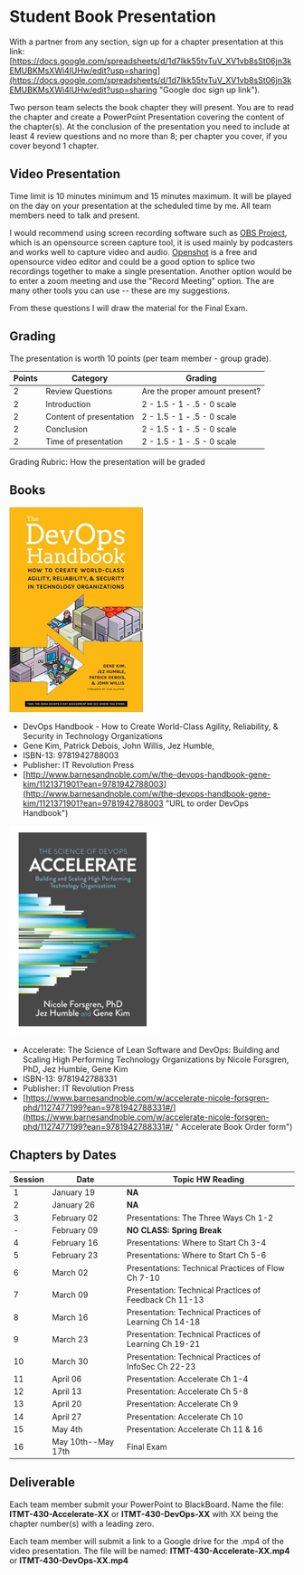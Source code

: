 # Student Book Presentation

With a partner from any section, sign up for a chapter presentation at this link: [https://docs.google.com/spreadsheets/d/1d7Ikk55tvTuV_XV1vb8sSt06jn3kEMUBKMsXWi4lUHw/edit?usp=sharing](https://docs.google.com/spreadsheets/d/1d7Ikk55tvTuV_XV1vb8sSt06jn3kEMUBKMsXWi4lUHw/edit?usp=sharing "Google doc sign up link").  

Two person team selects the book chapter they will present.  You are to read the chapter and create a PowerPoint Presentation covering the content of the chapter(s).   At the conclusion of the presentation you need to include at least 4 review questions and no more than 8; per chapter you cover, if you cover beyond 1 chapter.

## Video Presentation

Time limit is 10 minutes minimum and 15 minutes maximum.  It will be played on the day on your presentation at the scheduled time by me.  All team members need to talk and present.

I would recommend using screen recording software such as [OBS Project](https://obsproject.com/ "OBS project home page"), which is an opensource screen capture tool, it is used mainly by podcasters and works well to capture video and audio.  [Openshot](https://www.openshot.org/ "openshot opensource video editor") is a free and opensource video editor and could be a good option to splice two recordings together to make a single presentation.  Another option would be to enter a zoom meeting and use the "Record Meeting" option.  The are many other tools you can use -- these are my suggestions.

From these questions I will draw the material for the Final Exam.

## Grading

The presentation is worth 10 points (per team member - group grade).

Points | Category | Grading
--- | --- | ---
2 | Review Questions | Are the proper amount present?
2 | Introduction | 2 - 1.5 - 1 - .5 - 0 scale
2 | Content of presentation | 2 - 1.5 - 1 - .5 - 0 scale
2 | Conclusion | 2 - 1.5 - 1 - .5 - 0 scale
2 | Time of presentation | 2 - 1.5 - 1 - .5 - 0 scale

Grading Rubric: How the presentation will be graded

## Books

![*DevOps Handbook](images/devops-handbook.png "DevOps Handbook cover image")

* DevOps Handbook - How to Create World-Class Agility, Reliability, & Security in Technology Organizations
* Gene Kim, Patrick Debois, John Willis, Jez Humble,
* ISBN-13:  9781942788003
* Publisher:  IT Revolution Press
* [http://www.barnesandnoble.com/w/the-devops-handbook-gene-kim/1121371901?ean=9781942788003](http://www.barnesandnoble.com/w/the-devops-handbook-gene-kim/1121371901?ean=9781942788003 "URL to order DevOps Handbook")

![*Accelerate - The Science of DevOps](images/accelerate.png "Accerlate book cover image")

* Accelerate: The Science of Lean Software and DevOps: Building and Scaling High Performing Technology Organizations
by Nicole Forsgren, PhD, Jez Humble, Gene Kim
* ISBN-13:  9781942788331
* Publisher:  IT Revolution Press
* [https://www.barnesandnoble.com/w/accelerate-nicole-forsgren-phd/1127477199?ean=9781942788331#/](https://www.barnesandnoble.com/w/accelerate-nicole-forsgren-phd/1127477199?ean=9781942788331#/ " Accelerate Book Order form")

## Chapters by Dates

Session | Date | Topic HW Reading
--- | --- | ---
1 | January 19 | **NA**
2 | January 26 | **NA**
3 | February 02 | Presentations: The Three Ways Ch 1-2
\- | February 09 | **NO CLASS:  Spring Break**
4 | February 16 | Presentations: Where to Start Ch 3-4
5 | February 23 | Presentations: Where to Start Ch 5-6
6 | March 02 | Presentations: Technical Practices of Flow Ch 7-10
7 | March 09 | Presentation: Technical Practices of Feedback Ch 11-13
8 | March 16 | Presentation: Technical Practices of Learning Ch 14-18
9 | March 23 |  Presentation: Technical Practices of Learning Ch 19-21
10 | March 30 | Presentation: Technical Practices of InfoSec Ch 22-23
11 | April 06 | Presentation: Accelerate Ch 1-4
12 | April 13 | Presentation: Accelerate Ch 5-8
13 | April 20 | Presentation: Accelerate Ch 9
14 | April 27 | Presentation: Accelerate Ch 10
15 | May 4th | Presentation: Accelerate Ch 11 & 16
16 | May 10th--May 17th | Final Exam

## Deliverable

Each team member submit your PowerPoint to BlackBoard.  Name the file: **ITMT-430-Accelerate-XX** or **ITMT-430-DevOps-XX**  with XX being the chapter number(s) with a leading zero.

Each team member will submit a link to a Google drive for the .mp4 of the video presentation.  The file will be named: **ITMT-430-Accelerate-XX.mp4** or **ITMT-430-DevOps-XX.mp4**
